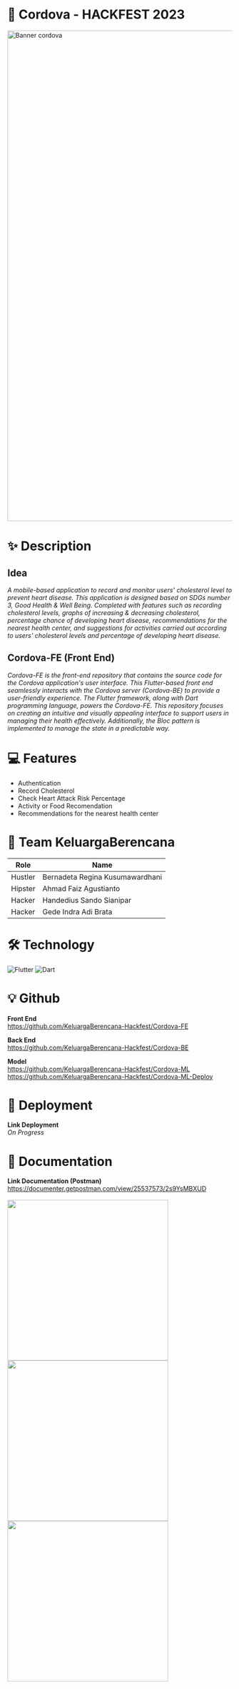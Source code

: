 # 🌳 Cordova - HACKFEST 2023

<img width="1100" alt="Banner cordova" src="https://arcudskzafkijqukfool.supabase.co/storage/v1/object/public/cordova-hackfest-2023/Cordova.png">


# ✨ Description
## Idea
*A mobile-based application to record and monitor users' cholesterol level to prevent heart disease. This application is designed based on SDGs number 3, Good Health & Well Being. Completed with features such as recording cholesterol levels, graphs of increasing & decreasing cholesterol, percentage chance of developing heart disease, recommendations for the nearest health center, and suggestions for activities carried out according to users' cholesterol levels and percentage of developing heart disease.*

## Cordova-FE (Front End)
*Cordova-FE is the front-end repository that contains the source code for the Cordova application's user interface. This Flutter-based front end seamlessly interacts with the Cordova server (Cordova-BE) to provide a user-friendly experience. The Flutter framework, along with Dart programming language, powers the Cordova-FE. This repository focuses on creating an intuitive and visually appealing interface to support users in managing their health effectively. Additionally, the Bloc pattern is implemented to manage the state in a predictable way.*


#  💻  Features
- Authentication
- Record Cholesterol
- Check Heart Attack Risk Percentage
- Activity or Food Recomendation
- Recommendations for the nearest health center


# 🏅 Team KeluargaBerencana
| Role | Name  |
| ------- | --- |
|Hustler|Bernadeta Regina Kusumawardhani|
|Hipster| Ahmad Faiz Agustianto|
|Hacker|Handedius Sando Sianipar|
|Hacker|Gede Indra Adi Brata|


#  🛠  Technology
 
![Flutter](https://img.shields.io/badge/Flutter-%2302569B.svg?style=for-the-badge&logo=Flutter&logoColor=white) ![Dart](https://img.shields.io/badge/dart-%230175C2.svg?style=for-the-badge&logo=dart&logoColor=white) 



# 💡 Github
<b>Front End </br> </b>
https://github.com/KeluargaBerencana-Hackfest/Cordova-FE


<b>Back End </br> </b>
https://github.com/KeluargaBerencana-Hackfest/Cordova-BE

<b>Model </br> </b>
https://github.com/KeluargaBerencana-Hackfest/Cordova-ML <br>
https://github.com/KeluargaBerencana-Hackfest/Cordova-ML-Deploy

# 📢 Deployment
<b>Link Deployment </br> </b>
*On Progress*

# 📸 Documentation
<b>Link Documentation (Postman) </br> </b>
https://documenter.getpostman.com/view/25537573/2s9YsMBXUD </br></br>
<img width="360" src="https://arcudskzafkijqukfool.supabase.co/storage/v1/object/public/cordova-hackfest-2023/documentation-front-end-1.jpg">
<img width="360" src="https://arcudskzafkijqukfool.supabase.co/storage/v1/object/public/cordova-hackfest-2023/documentation-front-end-2.jpg">
<img width="360" src="https://arcudskzafkijqukfool.supabase.co/storage/v1/object/public/cordova-hackfest-2023/documentation-front-end-3.jpg">
